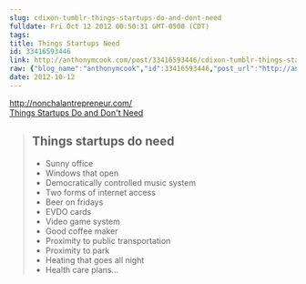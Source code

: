 ```yaml
---
slug: cdixon-tumblr-things-startups-do-and-dont-need
fulldate: Fri Oct 12 2012 00:50:31 GMT-0500 (CDT)
tags:
title: Things Startups Need
id: 33416593446
link: http://anthonymcook.com/post/33416593446/cdixon-tumblr-things-startups-do-and-dont-need
raw: {"blog_name":"anthonymcook","id":33416593446,"post_url":"http://anthonymcook.com/post/33416593446/cdixon-tumblr-things-startups-do-and-dont-need","slug":"cdixon-tumblr-things-startups-do-and-dont-need","type":"link","date":"2012-10-12 05:50:31 GMT","timestamp":1350021031,"state":"published","format":"html","reblog_key":"5Gw6n4ne","tags":[],"short_url":"http://tmblr.co/Z8I8zxV7oC0c","summary":"cdixon tumblr: Things startups do and don't need","recommended_source":null,"recommended_color":null,"highlighted":[],"note_count":443,"title":"cdixon tumblr: Things startups do and don't need","url":"http://nonchalantrepreneur.com/post/311546950/things-startups-do-and-dont-need","link_author":null,"excerpt":null,"publisher":"nonchalantrepreneur.com","description":"<blockquote>\n<p><b>Things startups do need</b></p>\n<p>Sunny office</p>\n<p>Windows that open</p>\n<p>Democratically controlled music system</p>\n<p>Two forms of internet access</p>\n<p>Beer on fridays</p>\n<p>EVDO cards</p>\n<p>Video game system</p>\n<p>Good coffee maker</p>\n<p>Proximity to public transportation</p>\n<p>Proximity to park</p>\n<p>Heating that goes all night</p>\n<p>Health care plans&hellip;</p></blockquote>","reblog":{"tree_html":"","comment":"<p><blockquote>\n<p><b>Things startups do need</b></p>\n<p>Sunny office</p>\n<p>Windows that open</p>\n<p>Democratically controlled music system</p>\n<p>Two forms of internet access</p>\n<p>Beer on fridays</p>\n<p>EVDO cards</p>\n<p>Video game system</p>\n<p>Good coffee maker</p>\n<p>Proximity to public transportation</p>\n<p>Proximity to park</p>\n<p>Heating that goes all night</p>\n<p>Health care plans…</p></blockquote></p>"},"trail":[{"blog":{"name":"anthonymcook","active":true,"theme":{"avatar_shape":"circle","background_color":"#FAFAFA","body_font":"Helvetica Neue","header_bounds":"","header_image":"https://secure.assets.tumblr.com/images/default_header/optica_pattern_05.png?_v=671444c5f47705cce40d8aefd23df3b1","header_image_focused":"https://secure.assets.tumblr.com/images/default_header/optica_pattern_05_focused_v3.png?_v=671444c5f47705cce40d8aefd23df3b1","header_image_scaled":"https://secure.assets.tumblr.com/images/default_header/optica_pattern_05_focused_v3.png?_v=671444c5f47705cce40d8aefd23df3b1","header_stretch":true,"link_color":"#529ECC","show_avatar":true,"show_description":true,"show_header_image":true,"show_title":true,"title_color":"#444444","title_font":"Gibson","title_font_weight":"bold"}},"post":{"id":"33416593446"},"content_raw":"<p><blockquote>\n<p><b>Things startups do need</b></p>\n<p>Sunny office</p>\n<p>Windows that open</p>\n<p>Democratically controlled music system</p>\n<p>Two forms of internet access</p>\n<p>Beer on fridays</p>\n<p>EVDO cards</p>\n<p>Video game system</p>\n<p>Good coffee maker</p>\n<p>Proximity to public transportation</p>\n<p>Proximity to park</p>\n<p>Heating that goes all night</p>\n<p>Health care plans…</p></blockquote></p>","content":"<p><blockquote>\n<p><b>Things startups do need</b></p>\n<p>Sunny office</p>\n<p>Windows that open</p>\n<p>Democratically controlled music system</p>\n<p>Two forms of internet access</p>\n<p>Beer on fridays</p>\n<p>EVDO cards</p>\n<p>Video game system</p>\n<p>Good coffee maker</p>\n<p>Proximity to public transportation</p>\n<p>Proximity to park</p>\n<p>Heating that goes all night</p>\n<p>Health care plans…</p></blockquote></p>","is_current_item":true}],"body":"<a href=\"http://nonchalantrepreneur.com/post/311546950/things-startups-do-and-dont-need\">http://nonchalantrepreneur.com/post/311546950/things-startups-do-and-dont-need</a>\n\n<blockquote>\n<p><b>Things startups do need</b></p>\n<p>Sunny office</p>\n<p>Windows that open</p>\n<p>Democratically controlled music system</p>\n<p>Two forms of internet access</p>\n<p>Beer on fridays</p>\n<p>EVDO cards</p>\n<p>Video game system</p>\n<p>Good coffee maker</p>\n<p>Proximity to public transportation</p>\n<p>Proximity to park</p>\n<p>Heating that goes all night</p>\n<p>Health care plans&hellip;</p></blockquote>"}
date: 2012-10-12
---
```


<aside class="url"><a href=" http://nonchalantrepreneur.com/post/311546950/things-startups-do-and-dont-need ">
<div>http://nonchalantrepreneur.com/</div>
Things Startups Do and Don't Need
</a></aside>

> ## Things startups do need
>
> - Sunny office
> - Windows that open
> - Democratically controlled music system
> - Two forms of internet access
> - Beer on fridays
> - EVDO cards
> - Video game system
> - Good coffee maker
> - Proximity to public transportation
> - Proximity to park
> - Heating that goes all night
> - Health care plans…

